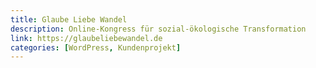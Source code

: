 ```yaml
---
title: Glaube Liebe Wandel 
description: Online-Kongress für sozial-ökologische Transformation
link: https://glaubeliebewandel.de
categories: [WordPress, Kundenprojekt]
---
```

